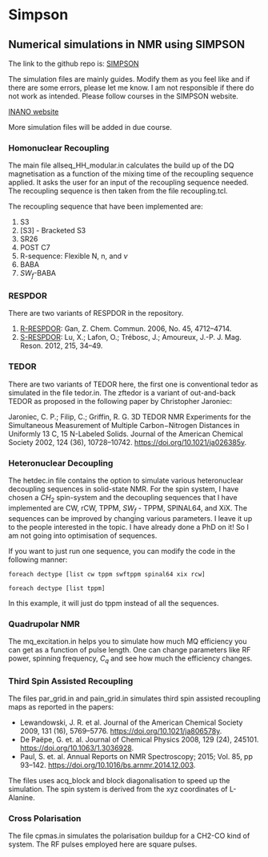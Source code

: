 # Simpson
## Numerical simulations in NMR using SIMPSON

The link to the github repo is:
[SIMPSON](https://github.com/dnp-grenoble/simpson)

The simulation files are mainly guides. Modify them as you feel like and if there are some errors, please let me know. I am not responsible if there do not work as intended. Please follow courses in the SIMPSON website.


[INANO website](https://inano.au.dk/about/research-centers-and-projects/nmr/software/simpson)

More simulation files will be added in due course.

### Homonuclear Recoupling
The main file allseq_HH_modular.in calculates the build up of the DQ magnetisation as a function of the mixing time of the recoupling sequence applied. It asks the user for an input of the recoupling sequence needed.
The recoupling sequence is then taken from the file recoupling.tcl.

The recoupling sequence that have been implemented are:
1. S3
2. [S3] - Bracketed S3
3. SR26
4. POST C7
5. R-sequence: Flexible N, n, and $\nu$
6. BABA
7. $SW_f$-BABA

### RESPDOR

There are two variants of RESPDOR in the repository.
1. [R-RESPDOR](https://doi.org/10.1039/B611447D.
): Gan, Z.  Chem. Commun. 2006, No. 45, 4712–4714. 
2. [S-RESPDOR](https://doi.org/10.1016/j.jmr.2011.12.009.): Lu, X.; Lafon, O.; Trébosc, J.; Amoureux, J.-P. J. Mag. Reson. 2012, 215, 34–49. 

### TEDOR

There are two variants of TEDOR here, the first one is conventional tedor as simulated in the file tedor.in. The zftedor is a variant of out-and-back TEDOR as proposed in the following paper by Christopher Jaroniec:


Jaroniec, C. P.; Filip, C.; Griffin, R. G. 3D TEDOR NMR Experiments for the Simultaneous Measurement of Multiple Carbon−Nitrogen Distances in Uniformly 13 C, 15 N-Labeled Solids. Journal of the American Chemical Society 2002, 124 (36), 10728–10742. https://doi.org/10.1021/ja026385y.


### Heteronuclear Decoupling   
The hetdec.in file contains the option to simulate various heteronuclear decoupling sequences in solid-state NMR. For the spin system, I have chosen a $CH_2$ spin-system and the decoupling sequences that I have implemented are CW, rCW, TPPM, $SW_f$ - TPPM, SPINAL64, and XiX. The sequences can be improved by changing various parameters. I leave it up to the people interested in the topic. I have already done a PhD on it! So I am not going into optimisation of sequences.

If you want to just run one sequence, you can modify the code in the following manner:
```
foreach dectype [list cw tppm swftppm spinal64 xix rcw]

foreach dectype [list tppm]
```
In this example, it will just do tppm instead of all the sequences.

### Quadrupolar NMR
The mq_excitation.in helps you to simulate how much MQ efficiency you can get as a function of pulse length. One can change parameters like RF power, spinning frequency, $C_q$ and see how much the efficiency changes.


### Third Spin Assisted Recoupling
The files par_grid.in and pain_grid.in simulates third spin assisted recoupling maps as reported in the papers:
 - Lewandowski, J. R. et al. Journal of the American Chemical Society 2009, 131 (16), 5769–5776. https://doi.org/10.1021/ja806578y.
- De Paëpe, G. et. al. Journal of Chemical Physics 2008, 129 (24), 245101. https://doi.org/10.1063/1.3036928.
- Paul, S. et. al. Annual Reports on NMR Spectroscopy; 2015; Vol. 85, pp 93–142. https://doi.org/10.1016/bs.arnmr.2014.12.003.

The files uses acq_block and block diagonalisation to speed up the simulation. The spin system is derived from the xyz coordinates of L-Alanine.


### Cross Polarisation

The file cpmas.in simulates the polarisation buildup for a CH2-CO kind of system.
The RF pulses employed here are square pulses.
